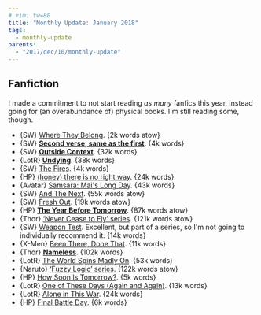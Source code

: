 ```yaml
---
# vim: tw=80
title: "Monthly Update: January 2018"
tags:
  - monthly-update
parents:
  - "2017/dec/10/monthly-update"
---
```


## Fanfiction

I made a commitment to not start reading _as many_ fanfics this year, instead
going for (an overabundance of) physical books. I'm still reading some, though.

 - {SW} [Where They Belong](https://archiveofourown.org/works/8909170). {2k words atow}
 - {SW} **[Second verse, same as the first](https://archiveofourown.org/works/10826583)**. {4k words}
 - {SW} **[Outside Context](https://archiveofourown.org/works/10184603)**. {32k words}
 - {LotR} **[Undying](https://archiveofourown.org/works/11278038)**. {38k words}
 - {SW} [The Fires](https://archiveofourown.org/works/7874803). {4k words}
 - {HP} [(honey) there is no right way](https://archiveofourown.org/works/11314398). {24k words}
 - {Avatar} [Samsara: Mai's Long Day](https://archiveofourown.org/works/10897266). {43k words}
 - {SW} [And The Next](https://archiveofourown.org/works/8876083). {55k words atow}
 - {SW} [Fresh Out](https://archiveofourown.org/works/12681228). {19k words atow}
 - {HP} **[The Year Before Tomorrow](https://archiveofourown.org/works/7410865)**. {87k words atow}
 - {Thor} [‘Never Cease to Fly’ series](https://archiveofourown.org/series/33108). {121k words atow}
 - {SW} [Weapon Test](https://archiveofourown.org/works/13103139). Excellent,
   but part of a series, so I'm not going to individually recommend it. {14k words}
 - {X-Men} [Been There, Done That](https://archiveofourown.org/works/612534). {11k words}
 - {Thor} **[Nameless](https://archiveofourown.org/works/5827387)**. {102k words}
 - {LotR} [The World Spins Madly On](https://archiveofourown.org/works/1072395). {53k words}
 - {Naruto} [‘Fuzzy Logic’ series](https://archiveofourown.org/series/746055). {122k words atow}
 - {HP} [How Soon Is Tomorrow?](https://archiveofourown.org/works/1051739). {5k words}
 - {LotR} [One of These Days (Again and Again)](https://archiveofourown.org/works/6570637). {13k words}
 - {LotR} [Alone in This War](https://archiveofourown.org/works/1116500). {24k words}
 - {HP} [Final Battle Day](https://archiveofourown.org/works/627516). {6k words}
